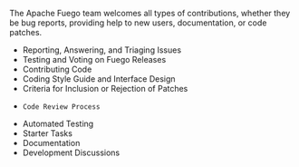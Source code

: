 The Apache Fuego team welcomes all types of contributions, whether they be bug reports, providing help to new users, documentation, or code patches.

* Reporting, Answering, and Triaging Issues
* Testing and Voting on Fuego Releases
* Contributing Code
*    Coding Style Guide and Interface Design
*    Criteria for Inclusion or Rejection of Patches
*     Code Review Process
* Automated Testing
* Starter Tasks
* Documentation
* Development Discussions
